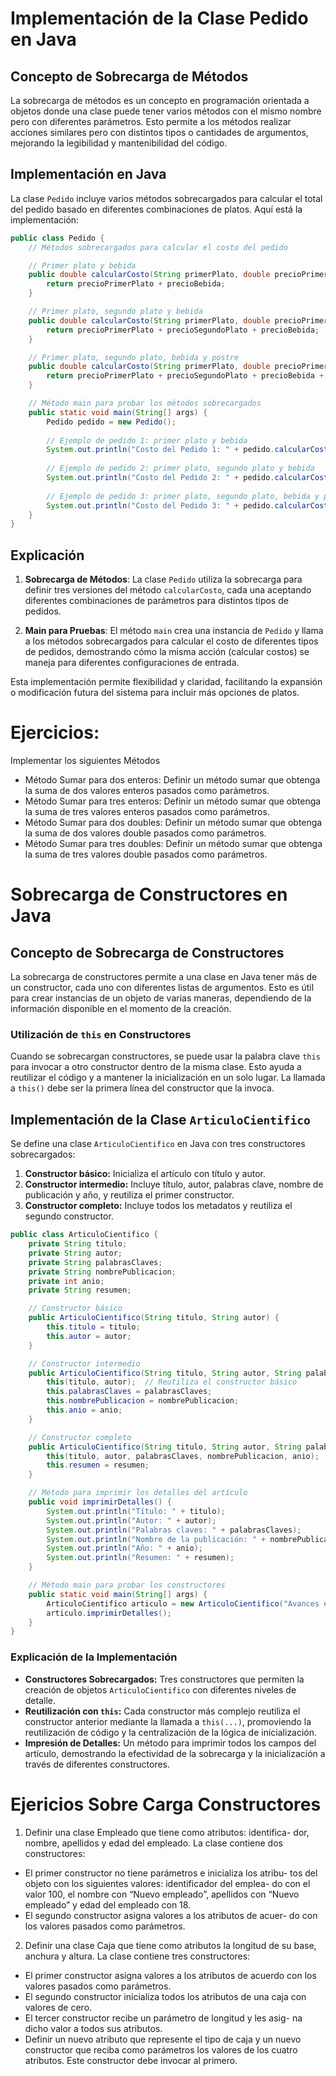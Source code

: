 
# Implementación de la Clase Pedido en Java

## Concepto de Sobrecarga de Métodos

La sobrecarga de métodos es un concepto en programación orientada a objetos donde una clase puede tener varios métodos con el mismo nombre pero con diferentes parámetros. Esto permite a los métodos realizar acciones similares pero con distintos tipos o cantidades de argumentos, mejorando la legibilidad y mantenibilidad del código.

## Implementación en Java

La clase `Pedido` incluye varios métodos sobrecargados para calcular el total del pedido basado en diferentes combinaciones de platos. Aquí está la implementación:

```java
public class Pedido {
    // Métodos sobrecargados para calcular el costo del pedido

    // Primer plato y bebida
    public double calcularCosto(String primerPlato, double precioPrimerPlato, String bebida, double precioBebida) {
        return precioPrimerPlato + precioBebida;
    }

    // Primer plato, segundo plato y bebida
    public double calcularCosto(String primerPlato, double precioPrimerPlato, String segundoPlato, double precioSegundoPlato, String bebida, double precioBebida) {
        return precioPrimerPlato + precioSegundoPlato + precioBebida;
    }

    // Primer plato, segundo plato, bebida y postre
    public double calcularCosto(String primerPlato, double precioPrimerPlato, String segundoPlato, double precioSegundoPlato, String bebida, double precioBebida, String postre, double precioPostre) {
        return precioPrimerPlato + precioSegundoPlato + precioBebida + precioPostre;
    }

    // Método main para probar los métodos sobrecargados
    public static void main(String[] args) {
        Pedido pedido = new Pedido();
        
        // Ejemplo de pedido 1: primer plato y bebida
        System.out.println("Costo del Pedido 1: " + pedido.calcularCosto("Ensalada", 10.0, "Agua", 1.5));
        
        // Ejemplo de pedido 2: primer plato, segundo plato y bebida
        System.out.println("Costo del Pedido 2: " + pedido.calcularCosto("Ensalada", 10.0, "Pasta", 12.0, "Vino", 5.0));
        
        // Ejemplo de pedido 3: primer plato, segundo plato, bebida y postre
        System.out.println("Costo del Pedido 3: " + pedido.calcularCosto("Ensalada", 10.0, "Pasta", 12.0, "Vino", 5.0, "Helado", 3.0));
    }
}
```

## Explicación

1. **Sobrecarga de Métodos**: La clase `Pedido` utiliza la sobrecarga para definir tres versiones del método `calcularCosto`, cada una aceptando diferentes combinaciones de parámetros para distintos tipos de pedidos.

2. **Main para Pruebas**: El método `main` crea una instancia de `Pedido` y llama a los métodos sobrecargados para calcular el costo de diferentes tipos de pedidos, demostrando cómo la misma acción (calcular costos) se maneja para diferentes configuraciones de entrada.

Esta implementación permite flexibilidad y claridad, facilitando la expansión o modificación futura del sistema para incluir más opciones de platos.

# Ejercicios:
Implementar los siguientes Métodos

- Método Sumar para dos enteros: Definir un método sumar que obtenga la suma de dos valores enteros pasados como parámetros.
- Método Sumar para tres enteros: Definir un método sumar que obtenga la suma de tres valores enteros pasados como parámetros.
- Método Sumar para dos doubles: Definir un método sumar que obtenga la suma de dos valores double pasados como parámetros.
- Método Sumar para tres doubles: Definir un método sumar que obtenga la suma de tres valores double pasados como parámetros.

# Sobrecarga de Constructores en Java

## Concepto de Sobrecarga de Constructores

La sobrecarga de constructores permite a una clase en Java tener más de un constructor, cada uno con diferentes listas de argumentos. Esto es útil para crear instancias de un objeto de varias maneras, dependiendo de la información disponible en el momento de la creación.

### Utilización de `this` en Constructores

Cuando se sobrecargan constructores, se puede usar la palabra clave `this` para invocar a otro constructor dentro de la misma clase. Esto ayuda a reutilizar el código y a mantener la inicialización en un solo lugar. La llamada a `this()` debe ser la primera línea del constructor que la invoca.

## Implementación de la Clase `ArticuloCientifico`

Se define una clase `ArticuloCientifico` en Java con tres constructores sobrecargados:

1. **Constructor básico:** Inicializa el artículo con título y autor.
2. **Constructor intermedio:** Incluye título, autor, palabras clave, nombre de publicación y año, y reutiliza el primer constructor.
3. **Constructor completo:** Incluye todos los metadatos y reutiliza el segundo constructor.

```java
public class ArticuloCientifico {
    private String titulo;
    private String autor;
    private String palabrasClaves;
    private String nombrePublicacion;
    private int anio;
    private String resumen;

    // Constructor básico
    public ArticuloCientifico(String titulo, String autor) {
        this.titulo = titulo;
        this.autor = autor;
    }

    // Constructor intermedio
    public ArticuloCientifico(String titulo, String autor, String palabrasClaves, String nombrePublicacion, int anio) {
        this(titulo, autor);  // Reutiliza el constructor básico
        this.palabrasClaves = palabrasClaves;
        this.nombrePublicacion = nombrePublicacion;
        this.anio = anio;
    }

    // Constructor completo
    public ArticuloCientifico(String titulo, String autor, String palabrasClaves, String nombrePublicacion, int anio, String resumen) {
        this(titulo, autor, palabrasClaves, nombrePublicacion, anio);  // Reutiliza el constructor intermedio
        this.resumen = resumen;
    }

    // Método para imprimir los detalles del artículo
    public void imprimirDetalles() {
        System.out.println("Título: " + titulo);
        System.out.println("Autor: " + autor);
        System.out.println("Palabras claves: " + palabrasClaves);
        System.out.println("Nombre de la publicación: " + nombrePublicacion);
        System.out.println("Año: " + anio);
        System.out.println("Resumen: " + resumen);
    }

    // Método main para probar los constructores
    public static void main(String[] args) {
        ArticuloCientifico articulo = new ArticuloCientifico("Avances en IA", "Juan Perez", "IA, Machine Learning", "Revista Científica", 2024, "Este artículo explora...");
        articulo.imprimirDetalles();
    }
}
```

### Explicación de la Implementación

- **Constructores Sobrecargados:** Tres constructores que permiten la creación de objetos `ArticuloCientifico` con diferentes niveles de detalle.
- **Reutilización con `this`:** Cada constructor más complejo reutiliza el constructor anterior mediante la llamada a `this(...)`, promoviendo la reutilización de código y la centralización de la lógica de inicialización.
- **Impresión de Detalles:** Un método para imprimir todos los campos del artículo, demostrando la efectividad de la sobrecarga y la inicialización a través de diferentes constructores.

# Ejericios Sobre Carga Constructores

1. Definir una clase Empleado que tiene como atributos: identifica-
dor, nombre, apellidos y edad del empleado. La clase contiene dos
constructores:
- El primer constructor no tiene parámetros e inicializa los atribu-
tos del objeto con los siguientes valores: identificador del emplea-
do con el valor 100, el nombre con “Nuevo empleado”, apellidos
con “Nuevo empleado” y edad del empleado con 18.
- El segundo constructor asigna valores a los atributos de acuer-
do con los valores pasados como parámetros.

2. Definir una clase Caja que tiene como atributos la longitud de su
base, anchura y altura. La clase contiene tres constructores:
- El primer constructor asigna valores a los atributos de acuerdo
con los valores pasados como parámetros.
- El segundo constructor inicializa todos los atributos de una caja
con valores de cero.
- El tercer constructor recibe un parámetro de longitud y les asig-
na dicho valor a todos sus atributos.
- Definir un nuevo atributo que represente el tipo de caja y un
nuevo constructor que reciba como parámetros los valores de
los cuatro atributos. Este constructor debe invocar al primero.

